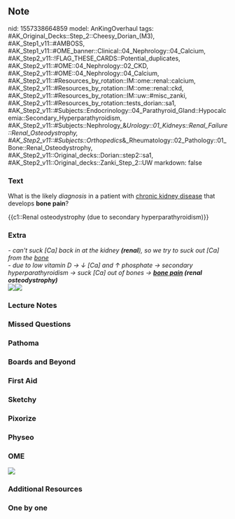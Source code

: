 ## Note
nid: 1557338664859
model: AnKingOverhaul
tags: #AK_Original_Decks::Step_2::Cheesy_Dorian_(M3), #AK_Step1_v11::#AMBOSS, #AK_Step1_v11::#OME_banner::Clinical::04_Nephrology::04_Calcium, #AK_Step2_v11::!FLAG_THESE_CARDS::Potential_duplicates, #AK_Step2_v11::#OME::04_Nephrology::02_CKD, #AK_Step2_v11::#OME::04_Nephrology::04_Calcium, #AK_Step2_v11::#Resources_by_rotation::IM::ome::renal::calcium, #AK_Step2_v11::#Resources_by_rotation::IM::ome::renal::ckd, #AK_Step2_v11::#Resources_by_rotation::IM::uw::#misc_zanki, #AK_Step2_v11::#Resources_by_rotation::tests_dorian::sa1, #AK_Step2_v11::#Subjects::Endocrinology::04_Parathyroid_Gland::Hypocalcemia::Secondary_Hyperparathyroidism, #AK_Step2_v11::#Subjects::Nephrology_&_Urology::01_Kidneys::Renal_Failure::Renal_Osteodystrophy, #AK_Step2_v11::#Subjects::Orthopedics_&_Rheumatology::02_Pathology::01_Bone::Renal_Osteodystrophy, #AK_Step2_v11::Original_decks::Dorian::step2::sa1, #AK_Step2_v11::Original_decks::Zanki_Step_2::UW
markdown: false

### Text
What is the likely <i>diagnosis</i> in a patient with <u>chronic
kidney disease</u> that develops <b>bone pain</b>?
<div>
  {{c1::Renal osteodystrophy (due to secondary
  hyperparathyroidism)}}
</div>

### Extra
<div>
  <div>
    <i>- can't suck [Ca] back in at the kidney <b>(renal</b>), so
    we try to suck out [Ca] from the <u>bone</u></i>
  </div>
  <div>
    <i>- due to low vitamin D → ↓ [Ca] and ↑ phosphate → secondary
    hyperparathyroidism → suck [Ca] out of bones → <b><u>bone
    pain</u> (renal osteodystrophy)</b></i>
  </div>
</div>
<div>
  <i><img src="djgjsjdf.png"><img src=
  "paste-6692048673439745.jpg"></i>
</div>

### Lecture Notes


### Missed Questions


### Pathoma


### Boards and Beyond


### First Aid


### Sketchy


### Pixorize


### Physeo


### OME
<div class="ome-widget">
  <a href=
  "https://onlinemeded.org/spa/nephrology/calcium/acquire?ref=anki">
  <img src="_OME_AnkiFlashcards_Lesson_4.png"></a>
</div>

### Additional Resources


### One by one

